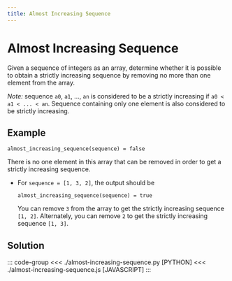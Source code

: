 ```yaml
---
title: Almost Increasing Sequence
---
```


# Almost Increasing Sequence

Given a sequence of integers as an array, determine whether it is possible to obtain a strictly increasing sequence by removing no more than one element from the array.

_Note:_ sequence `a0`, `a1`, ..., `an` is considered to be a strictly increasing if `a0 < a1 < ... < an`. Sequence containing only one element is also considered to be strictly increasing.

## Example

```:no-line-numbers
almost_increasing_sequence(sequence) = false
```

There is no one element in this array that can be removed in order to get a strictly increasing sequence.

- For `sequence = [1, 3, 2]`, the output should be

  ```:no-line-numbers
  almost_increasing_sequence(sequence) = true
  ```

  You can remove `3` from the array to get the strictly increasing sequence `[1, 2]`. Alternately, you can remove `2` to get the strictly increasing sequence `[1, 3]`.

## Solution

::: code-group
<<< ./almost-increasing-sequence.py [PYTHON]
<<< ./almost-increasing-sequence.js [JAVASCRIPT]
:::
